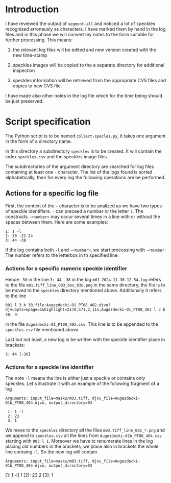 # Introduction #

I have reviewed the output of `segment-all` and noticed a lot of
speckles recognized erroneusly as characters. I have marked them by
hand in the log files and in this phase we will convert my notes to
the form suitable for further processing. This means:

1. the relevant log files will be edited and new version created with
the new time-stamp

2. speckles images will be copied to the a separate directory for
additional inspection

3. speckles information will be retrieved from the appropriate CVS
   files and copies to new CVS file.

I have made also other notes in the log file which for the time being
should be just preserved.

# Script specification #

The Python script is to be named `collect-specles.py`, it takes one
argument in the form of a directory name.

In this directory a subdirectory `speckles` is to be created. It will
contain the index `speckles.csv` and the speckles image files.

The subdirectories of the argument directory are searched for log
files containing at least one `-` character. The list of the logs
found is sorted alphabetically, then for every log the following
operations are be performed.

## Actions for a specific log file ##

First, the context of the `-` character is to be analized as we have
two types of speckle identifiers. `-` can preceed a number or the
letter `l`. The constructs `-<number>` may occur several times in a
line with or without the spaces between them. Here are some examples:

    1: 1 -l
	1: 30 -22-24
    3: 44 -38

If the log contains both `-l` and `-<number>`, we start processing with
`-<number`. The number refers to the letterbox in th specified
line. 

### Actions for a specific numeric speckle identifier ###

Hence `-38` in the line `3: 44 -38` in the log
`m01-2024-11-30-12-54.log` refers to the file
`m01.tiff_line_003_box_038.png` in the same directory, the file is to be
moved to the `speckles` directory mentioned above.
Additionally it refers to the line

    001 l 3 b 38;file:Augezdecki-01_PT08_402.djvu?djvuopts=&page=1&highlight=2178,571,2,115;Augezdecki-01_PT08_402 l 3 b 38; ※

in the file `Augezdecki-01_PT08_402.csv`. This line is to be appended to the `speckles.csv` file mentioned above.

Last but not least, a new log is be written with the speckle identifier place in brackets:

    3: 44 [-38]

### Actions for a speckle line identifier ###

The note `-l` means the line is either just a speckle or contains only
speckles. Let's illustrate it with an example of the following
fragment of a log

	Arguments: input_file=masks/m03.tiff, djvu_file=Augezdecki-01b_PT08_404.djvu, output_directory=03

     1: 1 -l
     2: 23
     3: 1

We move to the `speckles` directory all the files
`m03.tiff_line_001_*.png` and we append to `speckles.csv` all the
lines from `Augezdecki-01b_PT08_404.csv` starting with `003 l
1`. Moreover we have to renumerate lines in the log placing old
numbers in the brackets; we place also in brackets the whole line
containg `-l`. So the new log will contain

	Arguments: input_file=masks/m03.tiff, djvu_file=Augezdecki-01b_PT08_404.djvu, output_directory=03

[1: 1 -l]
    1 [2]: 23
    2 [3]: 1

